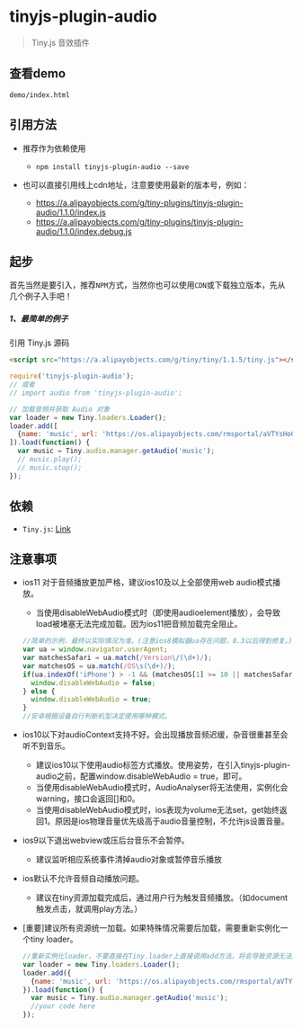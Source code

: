 # tinyjs-plugin-audio

> Tiny.js 音效插件

## 查看demo

`demo/index.html`

## 引用方法

- 推荐作为依赖使用

  - `npm install tinyjs-plugin-audio --save`

- 也可以直接引用线上cdn地址，注意要使用最新的版本号，例如：

  - https://a.alipayobjects.com/g/tiny-plugins/tinyjs-plugin-audio/1.1.0/index.js
  - https://a.alipayobjects.com/g/tiny-plugins/tinyjs-plugin-audio/1.1.0/index.debug.js

## 起步
首先当然是要引入，推荐`NPM`方式，当然你也可以使用`CDN`或下载独立版本，先从几个例子入手吧！

##### 1、最简单的例子

引用 Tiny.js 源码
``` html
<script src="https://a.alipayobjects.com/g/tiny/tiny/1.1.5/tiny.js"></script>
```
``` js
require('tinyjs-plugin-audio');
// 或者
// import audio from 'tinyjs-plugin-audio';

// 加载音频并获取 Audio 对象
var loader = new Tiny.loaders.Loader();
loader.add([
  {name: 'music', url: 'https://os.alipayobjects.com/rmsportal/aVTYsHoGDVBnqXKuYDrs.mp3'}
]).load(function() {
  var music = Tiny.audio.manager.getAudio('music');
  // music.play();
  // music.stop();
});
```

## 依赖
- `Tiny.js`: [Link](http://tinyjs.net/#/docs/api)

## 注意事项
- ios11 对于音频播放更加严格，建议ios10及以上全部使用web audio模式播放。
  - 当使用disableWebAudio模式时（即使用audioelement播放），会导致load被堵塞无法完成加载。因为ios11把音频加载完全阻止。

  ```js
  //简单的示例，最终以实际情况为准。(注意ios8模拟器ua存在问题，8.3以后得到修复。)
  var ua = window.navigator.userAgent;
  var matchesSafari = ua.match(/Version\/(\d+)/);
  var matchesOS = ua.match(/OS\s(\d+)/);
  if(ua.indexOf('iPhone') > -1 && (matchesOS[1] >= 10 || matchesSafari[1] >= 10)) {
    window.disableWebAudio = false;
  } else {
    window.disableWebAudio = true;
  }
  //安卓根据设备自行判断机型决定使用哪种模式。
  ```
- ios10以下对audioContext支持不好。会出现播放音频迟缓，杂音很重甚至会听不到音乐。

  - 建议ios10以下使用audio标签方式播放。使用姿势，在引入tinyjs-plugin-audio之前，配置window.disableWebAudio = true，即可。
  - 当使用disableWebAudio模式时，AudioAnalyser将无法使用，实例化会warning，接口会返回[]和0。
  - 当使用disableWebAudio模式时，ios表现为volume无法set，get始终返回1。原因是ios物理音量优先级高于audio音量控制，不允许js设置音量。

- ios9以下退出webview或压后台音乐不会暂停。

  - 建议监听相应系统事件清掉audio对象或暂停音乐播放

- ios默认不允许音频自动播放问题。

  - 建议在tiny资源加载完成后，通过用户行为触发音频播放。（如document触发点击，就调用play方法。）

- [重要]建议所有资源统一加载。如果特殊情况需要后加载，需要重新实例化一个tiny loader。

  ``` js
  //重新实例化loader，不要直接在Tiny.loader上直接调用add方法，将会导致资源无法加载。
  var loader = new Tiny.loaders.Loader();
  loader.add({
    {name: 'music', url: 'https://os.alipayobjects.com/rmsportal/aVTYsHoGDVBnqXKuYDrs.mp3'}
  }).load(function() {
    var music = Tiny.audio.manager.getAudio('music');
    //your code here
  });
  ```
